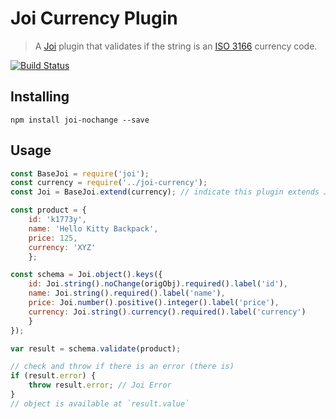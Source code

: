 # Joi Currency Plugin

> A [Joi](https://github.com/hapijs/joi) plugin that validates if the string is an [ISO 3166](https://en.wikipedia.org/wiki/ISO_3166) currency code.

[![Build Status](https://travis-ci.org/zagreusinoz/joi-currency.svg?branch=master)](https://travis-ci.org/zagreusinoz/joi-currency)

## Installing
```shell
npm install joi-nochange --save
```

## Usage

```js
const BaseJoi = require('joi');
const currency = require('../joi-currency');
const Joi = BaseJoi.extend(currency); // indicate this plugin extends Joi

const product = {
    id: 'k1773y',
    name: 'Hello Kitty Backpack',
    price: 125,
    currency: 'XYZ'
    };

const schema = Joi.object().keys({
    id: Joi.string().noChange(origObj).required().label('id'),
    name: Joi.string().required().label('name'),
    price: Joi.number().positive().integer().label('price'),
    currency: Joi.string().currency().required().label('currency')
    }
});

var result = schema.validate(product);

// check and throw if there is an error (there is)
if (result.error) {
    throw result.error; // Joi Error
}
// object is available at `result.value`
```